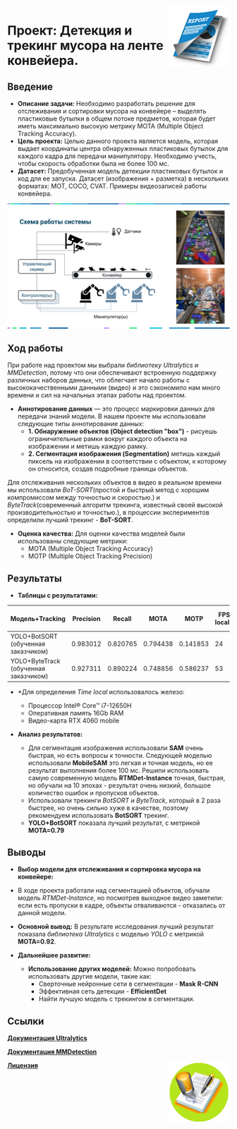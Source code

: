 <div>
<img src='https://github.com/FedorSafonov/computer-vision-for-conveyor-belt/blob/main/report_images/report.png' align="right" height="139" />
</div>

# Проект: Детекция и трекинг мусора на ленте конвейера.

## Введение

* **Описание задачи:**  Необходимо разработать решение для отслеживания и сортировки мусора на конвейере – выделять пластиковые бутылки в общем потоке предметов, которая будет иметь максимально высокую метрику MOTA (Multiple Object Tracking Accuracy).
* **Цель проекта:**  Целью данного проекта является модель, которая выдает координаты центра обнаруженных пластиковых бутылок для каждого кадра для передачи манипулятору. Необходимо учесть, чтобы скорость обработки была не более 100 мс.
* **Датасет:** Предобученная модель детекции пластиковых бутылок и код для ее запуска. Датасет (изображения + разметка) в нескольких форматах: MOT, COCO, CVAT. Примеры видеозаписей работы конвейера.

<div>
<img src='https://github.com/FedorSafonov/computer-vision-for-conveyor-belt/blob/main/report_images/%D0%9A%D0%BE%D0%BD%D0%B2%D0%B5%D0%B9%D0%B5%D1%80.png'/>
</div>
 
## Ход работы
 При работе над проектом мы выбрали *библиотеку Ultralytics* и *MMDetection*, потому что они обеспечивают встроенную поддержку различных наборов данных, что облегчает начало работы с высококачественными данными (видео) и это сэкономило нам много времени и сил на начальных этапах работы над проектом. 

 * **Аннотирование данных** — это процесс маркировки данных для передачи знаний модели. В нашем проекте мы использовали следующие типы аннотирование данных:
     * **1. Обнаружение объектов (Object detection "box")** - рисуешь ограничительные рамки вокруг каждого объекта на изображении и метишь каждую рамку.
     * **2. Сегментация изображения (Segmentation)** метишь каждый пиксель на изображении в соответствии с объектом, к которому он относится, создав подробные границы объектов. 
   
  Для отслеживания нескольких объектов в видео в реальном времени мы использовали *BoT-SORT*(простой и быстрый метод с хорошим компромиссом между точностью и скоростью.) и *ByteTrack*(современный алгоритм трекинга, известный своей высокой производительностью и точностью.), в процессии экспериментов определили лучший трекинг - **BoT-SORT**. 


* **Оценка качества:**  Для оценки качества моделей были использованы следующие метрики:
    * MOTA (Multiple Object Tracking Accuracy)
    * MOTP (Multiple Object Tracking Precision)

## Результаты

* **Таблицы с результатами:**

| Модель+Tracking          | Precision | Recall  | MOTA| MOTP |FPS local*|FPS Kaggle|FPS Google Colab|
|-----------------------------|------------|-----------|-----------|-------------|-----|--------|-------|
| YOLO+BotSORT (обученная заказчиком) | 0.983012| 0.820765| 0.794438| 0.141853 |24|13|11|
| YOLO+ByteTrack (обученная заказчиком) | 0.927311| 0.890224 | 0.748856| 0.586237|53|27|22|

* *Для определения *Time local* использовалось железо:
    * Процессор Intel® Core™ i7-12650H
    * Оперативная память 16Gb RAM
    * Видео-карта RTX 4060 mobile

* **Анализ результатов:**
    * Для сегментация изображения использовали **SAM** очень быстрая, но есть вопросы к точности. Следующей моделью использовали **MobileSAM** это легкая и точная модель, но ее результат выполнения более 100 мс. Решили использовать самую современную модель **RTMDet-Instance** точная, быстрая, но обучали на 10 эпохах - результат очень низкий, большое количество ошибок и пропусков объектов.
    * Использовали трекинги *BotSORT* и *ByteTrack*, который в 2 раза быстрее, но очень сильно хуже в качестве, поэтому рекомендуем использовать **BotSORT** трекинг.
    * **YOLO+BotSORT** показала лучший результат, с метрикой **МОТА=0.79**
   
## Выводы

* **Выбор модели для отслеживания и сортировка мусора на конвейере:**
*  В ходе проекта работали над сегментацией объектов, обучали модель *RTMDet-Instance*, но посмотрев выходное видео заметили: если есть пропуски в кадре, объекты отваливаются - отказались от данной модели.
* **Основной вывод:**  В результате исследования лучший результат показала *библиотека Ultralytics* с моделью *YOLO* с метрикой **МОТА=0.92**.
  
* **Дальнейшее развитие:**  
   * **Использование других моделей:**  Можно попробовать использовать другие модели,  такие как:
       * Сверточные нейронные сети в сегментации - **Mask R-CNN**
       * Эффективная сеть детекции - **EfficientDet**
       * Найти лучшую модель с трекингом в сегментации.
  
     
## Ссылки
[**Документация Ultralytics**](https://docs.ultralytics.com)

[**Документация MMDetection**](https://mmdetection.readthedocs.io/en/latest/)
<div>
<img src='https://github.com/FedorSafonov/computer-vision-for-conveyor-belt/blob/main/report_images/%D1%88%D1%82%D0%B0%D0%BC%D0%BF.jpg' align="right" height="139" />
</div>

[**Лицензия**](https://github.com/FedorSafonov/computer-vision-for-conveyor-belt/blob/main/LICENSE)
